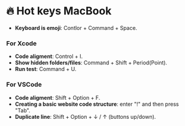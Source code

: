 # 🔥 Hot keys MacBook 
- **Keyboard is emoji**: Contlor + Command + Space. 
### For Xcode 
- **Code aligment**: Control + I. 
- **Show hidden folders/files**: Command + Shift + Period(Point).
- **Run test**: Command + U. 
### For VSCode 
- **Code aligment**: Shift + Option + F. 
- **Creating a basic website code structure**: enter "!" and then press "Tab". 
- **Duplicate line**: Shift + Option + ↓ / ↑ (buttons up/down).
